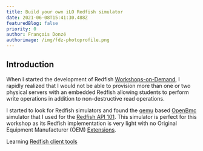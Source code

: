 ```yaml
---
title: Build your own iLO Redfish simulator
date: 2021-06-08T15:41:30.488Z
featuredBlog: false
priority: 0
author: François Donzé
authorimage: /img/fdz-photoprofile.png
---
```

## Introduction

When I started the development of Redfish [Workshops-on-Demand](https://hackshack.hpedev.io/workshops), I rapidly realized that I would not be able to provision more than one or two physical servers with an embedded Redfish allowing students to perform write operations in addition to non-destructive read operations.

I started to look for Redfish simulators and found the [qemu](https://www.qemu.org/) based [OpenBmc](https://github.com/openbmc/openbmc) simulator that I used for the [Redfish API 101](https://hackshack.hpedev.io/workshops). This simulator is perfect for this workshop as its Redfish implementation is very light with no Original Equipment Manufacturer (OEM) [Extensions](https://redfish.dmtf.org/redfish/mockups/v1/1060).

Learning  [Redfish client tools](https://youtu.be/ur9UKRV_0S8)

